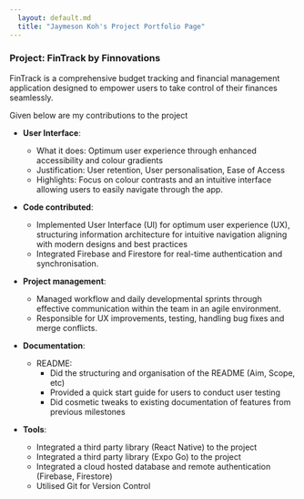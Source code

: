 ```yaml
---
  layout: default.md
  title: "Jaymeson Koh's Project Portfolio Page"
---
```


### Project: FinTrack by Finnovations

FinTrack is a comprehensive budget tracking and financial management application designed to empower users to take control of their finances seamlessly.

Given below are my contributions to the project
* **User Interface**:
  * What it does: Optimum user experience through enhanced accessibility and colour gradients
  * Justification: User retention, User personalisation, Ease of Access 
  * Highlights: Focus on colour contrasts and an intuitive interface allowing users to easily navigate through the app.

* **Code contributed**:
  * Implemented User Interface (UI) for optimum user experience (UX), structuring information architecture for intuitive navigation aligning with modern designs and best practices
  * Integrated Firebase and Firestore for real-time authentication and synchronisation.

* **Project management**:
  * Managed workflow and daily developmental sprints through effective communication within the team in an agile environment.
  * Responsible for UX improvements, testing, handling bug fixes and merge conflicts.

* **Documentation**:
  * README:
    * Did the structuring and organisation of the README (Aim, Scope, etc)
    * Provided a quick start guide for users to conduct user testing
    * Did cosmetic tweaks to existing documentation of features from previous milestones

* **Tools**:
  * Integrated a third party library (React Native) to the project
  * Integrated a third party library (Expo Go) to the project
  * Integrated a cloud hosted database and remote authentication (Firebase, Firestore)
  * Utilised Git for Version Control
